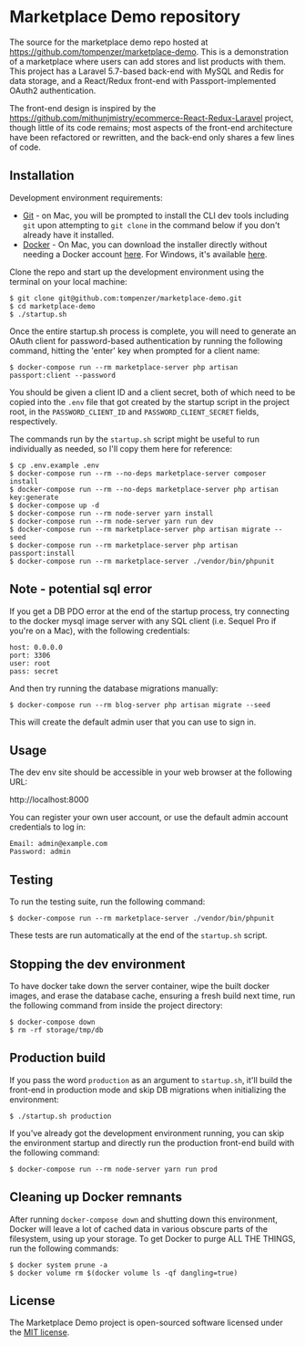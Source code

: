 # Marketplace Demo repository

The source for the marketplace demo repo hosted at
https://github.com/tompenzer/marketplace-demo. This is a demonstration of a
marketplace where users can add stores and list products with them. This project
has a Laravel 5.7-based back-end with MySQL and Redis for data storage, and a
React/Redux front-end with Passport-implemented OAuth2 authentication.

The front-end design is inspired by the
https://github.com/mithunjmistry/ecommerce-React-Redux-Laravel project, though
little of its code remains; most aspects of the front-end architecture have been
refactored or rewritten, and the back-end only shares a few lines of code.


## Installation

Development environment requirements:
- [Git](https://git-scm.com/) - on Mac, you will be prompted to install the CLI
dev tools including `git` upon attempting to `git clone` in the command below if
you don't already have it installed.
- [Docker](https://store.docker.com/search?offering=community&type=edition) - On
Mac, you can download the installer directly without needing a Docker account
[here](https://download.docker.com/mac/stable/Docker.dmg). For Windows, it's
available [here](https://download.docker.com/win/stable/Docker%20for%20Windows%20Installer.exe).

Clone the repo and start up the development environment using the terminal on
your local machine:
```
$ git clone git@github.com:tompenzer/marketplace-demo.git
$ cd marketplace-demo
$ ./startup.sh
```

Once the entire startup.sh process is complete, you will need to generate an
OAuth client for password-based authentication by running the following command,
hitting the 'enter' key when prompted for a client name:
```
$ docker-compose run --rm marketplace-server php artisan passport:client --password
```

You should be given a client ID and a client secret, both of which need to be
copied into the `.env` file that got created by the startup script in the
project root, in the `PASSWORD_CLIENT_ID` and `PASSWORD_CLIENT_SECRET` fields,
respectively.

The commands run by the `startup.sh` script might be useful to run individually
as needed, so I'll copy them here for reference:
```
$ cp .env.example .env
$ docker-compose run --rm --no-deps marketplace-server composer install
$ docker-compose run --rm --no-deps marketplace-server php artisan key:generate
$ docker-compose up -d
$ docker-compose run --rm node-server yarn install
$ docker-compose run --rm node-server yarn run dev
$ docker-compose run --rm marketplace-server php artisan migrate --seed
$ docker-compose run --rm marketplace-server php artisan passport:install
$ docker-compose run --rm marketplace-server ./vendor/bin/phpunit
```

## Note - potential sql error
If you get a DB PDO error at the end of the startup process, try connecting to
the docker mysql image server with any SQL client (i.e. Sequel Pro if you're on
a Mac), with the following credentials:
```
host: 0.0.0.0
port: 3306
user: root
pass: secret
```

And then try running the database migrations manually:
```
$ docker-compose run --rm blog-server php artisan migrate --seed
```

This will create the default admin user that you can use to sign in.


## Usage

The dev env site should be accessible in your web browser at the following URL:

http://localhost:8000

You can register your own user account, or use the default admin account
credentials to log in:
```
Email: admin@example.com
Password: admin
```


## Testing

To run the testing suite, run the following command:
```
$ docker-compose run --rm marketplace-server ./vendor/bin/phpunit
```
These tests are run automatically at the end of the `startup.sh` script.


## Stopping the dev environment

To have docker take down the server container, wipe the built docker images, and
erase the database cache, ensuring a fresh build next time, run the following
command from inside the project directory:
```
$ docker-compose down
$ rm -rf storage/tmp/db
```


## Production build

If you pass the word `production` as an argument to `startup.sh`, it'll build
the front-end in production mode and skip DB migrations when initializing the
environment:
```
$ ./startup.sh production
```

If you've already got the development environment running, you can skip the
environment startup and directly run the production front-end build with the
following command:
```
$ docker-compose run --rm node-server yarn run prod
```


## Cleaning up Docker remnants

After running `docker-compose down` and shutting down this environment, Docker
will leave a lot of cached data in various obscure parts of the filesystem,
using up your storage. To get Docker to purge ALL THE THINGS, run the following
commands:
```
$ docker system prune -a
$ docker volume rm $(docker volume ls -qf dangling=true)
```


## License

The Marketplace Demo project is open-sourced software licensed under the
[MIT license](https://opensource.org/licenses/MIT).
